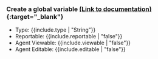 ### Create a global variable [(Link to documentation)](https://help.webex.com/en-us/article/n5595zd/Webex-Contact-Center-Setup-and-Administration-Guide#Cisco_Task.dita_1d70cd62-fc99-4e7c-baaf-9d9ab2209846){:target="\_blank"}
- Type: {{include.type | "String"}}
- Reportable: {{include.reportable | "false"}}
- Agent Viewable: {{include.viewable | "false"}}
- Agent Editable: {{include.editable | "false"}}